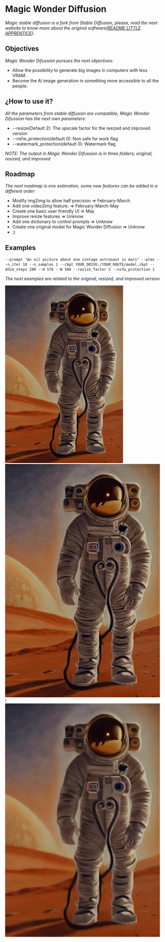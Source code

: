 # Magic Wonder Diffusion
*Magic stable diffusion is a fork from Stable Diffusion, please, read the next website to know more about the original software([README LITTLE APPRENTICE](https://github.com/CompVis/stable-diffusion)).*

## Objectives
*Magic Wonder Difussion pursues the next objectives:*
* Allow the possibility to generate big images in computers with less VRAM.
* Become the AI image generation in something more accessible to all the people.

## ¿How to use it?
*All the parameters from stable diffusion are compatible, Magic Wonder Difussion has the next own parameters:*
* --resize(Default 2): The upscale factor for the resized and improved version
* --nsfw_protection(default 0): Non safe for work flag
* --watermark_protection(default 0): Watermark flag

*NOTE: The output in Magic Wonder Difussion is in three folders; original, resized, and improved*

## Roadmap
*The next roadmap is one estimation, some new features can be added in a different order:*
* Modify img2img to allow half precision => February-March
* Add one video2img feature. => February-March-May
* Create one basic user friendly UI => May
* Improve resize features => Unknow
* Add one dictionary to control prompts => Unknow
* Create one original model for Magic Wonder Diffusion => Unknow
* ;)

## Examples
```
--prompt "An oil picture about one vintage astronaut in mars" --plms --n_iter 10 --n_samples 1 --ckpt YOUR_DRIVE:/YOUR_ROUTE/model.ckpt --ddim_steps 200 --H 576 --W 384 --resize_factor 2 --nsfw_protection 1
```
*The next examples are related to the original, resized, and improved version*

![Vintage astronaut original](assets/examples/00003_original.png)
![Vintage astronaut resized](assets/examples/00003_resized.png)!
![Vintage astronaut improved](assets/examples/00003_improved.png)
